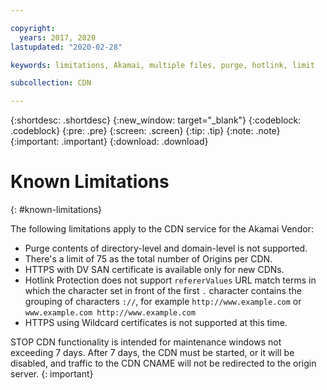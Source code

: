 ```yaml
---

copyright:
  years: 2017, 2020
lastupdated: "2020-02-28"

keywords: limitations, Akamai, multiple files, purge, hotlink, limit

subcollection: CDN

---
```


{:shortdesc: .shortdesc}
{:new_window: target="_blank"}
{:codeblock: .codeblock}
{:pre: .pre}
{:screen: .screen}
{:tip: .tip}
{:note: .note}
{:important: .important}
{:download: .download}

# Known Limitations
{: #known-limitations}

The following limitations apply to the CDN service for the Akamai Vendor:
* Purge contents of directory-level and domain-level is not supported.
* There's a limit of 75 as the total number of Origins per CDN.
* HTTPS with DV SAN certificate is available only for new CDNs.
* Hotlink Protection does not support `refererValues` URL match terms in which the character set in front of the first `.` character contains the grouping of characters `://`, for example `http://www.example.com` or `www.example.com http://www.example.com`
* HTTPS using Wildcard certificates is not supported at this time.

STOP CDN functionality is intended for maintenance windows not exceeding 7 days. After 7 days, the CDN must be started, or it will be disabled, and traffic to the CDN CNAME will not be redirected to the origin server.
{: important}
